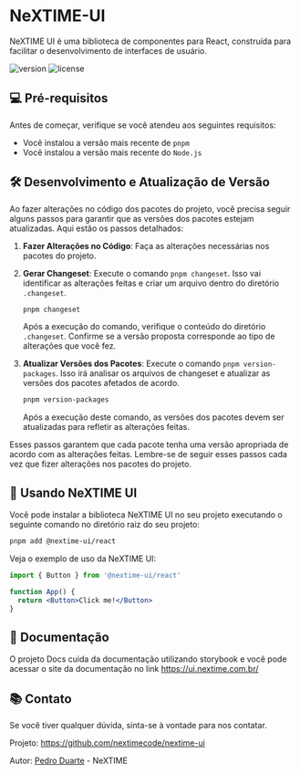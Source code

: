# NeXTIME-UI

NeXTIME UI é uma biblioteca de componentes para React, construída para facilitar o desenvolvimento de interfaces de usuário.

![version](https://img.shields.io/npm/v/@nextime-ui/react.svg)
![license](https://img.shields.io/badge/license-MIT-green)

## 💻 Pré-requisitos

Antes de começar, verifique se você atendeu aos seguintes requisitos:

- Você instalou a versão mais recente de `pnpm`
- Você instalou a versão mais recente do `Node.js`

## 🛠️ Desenvolvimento e Atualização de Versão

Ao fazer alterações no código dos pacotes do projeto, você precisa seguir alguns passos para garantir que as versões dos pacotes estejam atualizadas. Aqui estão os passos detalhados:

1. **Fazer Alterações no Código**: Faça as alterações necessárias nos pacotes do projeto.

2. **Gerar Changeset**: Execute o comando `pnpm changeset`. Isso vai identificar as alterações feitas e criar um arquivo dentro do diretório `.changeset`.

   ```bash
   pnpm changeset
   ```

   Após a execução do comando, verifique o conteúdo do diretório `.changeset`. Confirme se a versão proposta corresponde ao tipo de alterações que você fez.

3. **Atualizar Versões dos Pacotes**: Execute o comando `pnpm version-packages`. Isso irá analisar os arquivos de changeset e atualizar as versões dos pacotes afetados de acordo.

   ```bash
   pnpm version-packages
   ```

   Após a execução deste comando, as versões dos pacotes devem ser atualizadas para refletir as alterações feitas.

Esses passos garantem que cada pacote tenha uma versão apropriada de acordo com as alterações feitas. Lembre-se de seguir esses passos cada vez que fizer alterações nos pacotes do projeto.

## 📝 Usando NeXTIME UI

Você pode instalar a biblioteca NeXTIME UI no seu projeto executando o seguinte comando no diretório raiz do seu projeto:

```bash
pnpm add @nextime-ui/react
```

Veja o exemplo de uso da NeXTIME UI:

```jsx
import { Button } from '@nextime-ui/react'

function App() {
  return <Button>Click me!</Button>
}
```

## 📖 Documentação

O projeto Docs cuida da documentação utilizando storybook e você pode acessar o site da documentação no link https://ui.nextime.com.br/

## 📚 Contato

Se você tiver qualquer dúvida, sinta-se à vontade para nos contatar.

Projeto: https://github.com/nextimecode/nextime-ui

Autor: [Pedro Duarte](https://github.com/phdduarte) - NeXTIME
